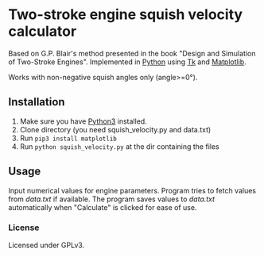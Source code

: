 # Two-stroke engine squish velocity calculator

Based on G.P. Blair's method presented in the book "Design and Simulation of Two-Stroke Engines".
Implemented in [Python](https://www.python.org/) using [Tk](https://docs.python.org/3/library/tk.html) and [Matplotlib](http://matplotlib.org/).

Works with non-negative squish angles only (angle>=0°).

## Installation
1. Make sure you have [Python3](https://www.python.org/downloads/) installed.
2. Clone directory (you need squish_velocity.py and data.txt)
3. Run `pip3 install matplotlib`
4. Run `python squish_velocity.py` at the dir containing the files

## Usage
Input numerical values for engine parameters. Program tries to fetch values from *data.txt* if available.
The program saves values to *data.txt* automatically when "Calculate" is clicked for ease of use.

### License
Licensed under GPLv3.

